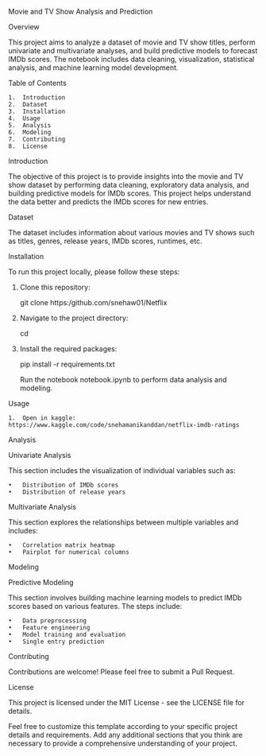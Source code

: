 Movie and TV Show Analysis and Prediction

Overview

This project aims to analyze a dataset of movie and TV show titles, perform univariate and multivariate analyses, and build predictive models to forecast IMDb scores. The notebook includes data cleaning, visualization, statistical analysis, and machine learning model development.

Table of Contents

	1.	Introduction
	2.	Dataset
	3.	Installation
	4.	Usage
	5.	Analysis
	6.	Modeling
	7.	Contributing
	8.	License

Introduction

The objective of this project is to provide insights into the movie and TV show dataset by performing data cleaning, exploratory data analysis, and building predictive models for IMDb scores. This project helps understand the data better and predicts the IMDb scores for new entries.

Dataset

The dataset includes information about various movies and TV shows such as titles, genres, release years, IMDb scores, runtimes, etc.

Installation

To run this project locally, please follow these steps:

1.	Clone this repository:                   

  	git clone https:/github.com/snehaw01/Netflix
 
 
2.	Navigate to the project directory:

  	cd 

3.	Install the required packages:

	  pip install -r requirements.txt

 	Run the notebook notebook.ipynb to perform data analysis and modeling.

Usage

	1.	Open in kaggle: https://www.kaggle.com/code/snehamanikanddan/netflix-imdb-ratings

Analysis

Univariate Analysis

This section includes the visualization of individual variables such as:

	•	Distribution of IMDb scores
	•	Distribution of release years

Multivariate Analysis

This section explores the relationships between multiple variables and includes:

	•	Correlation matrix heatmap
	•	Pairplot for numerical columns

Modeling

Predictive Modeling

This section involves building machine learning models to predict IMDb scores based on various features. The steps include:

	•	Data preprocessing
	•	Feature engineering
	•	Model training and evaluation
	•	Single entry prediction

Contributing

Contributions are welcome! Please feel free to submit a Pull Request.

License

This project is licensed under the MIT License - see the LICENSE file for details.

Feel free to customize this template according to your specific project details and requirements. Add any additional sections that you think are necessary to provide a comprehensive understanding of your project.  
                                        
    

    
    
